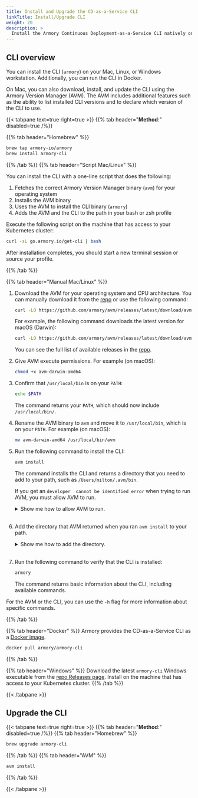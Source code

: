 ```yaml
---
title: Install and Upgrade the CD-as-a-Service CLI
linkTitle: Install/Upgrade CLI
weight: 20
description: >
  Install the Armory Continuous Deployment-as-a-Service CLI natively on Linux or Mac or use a Docker image. 
---
```


## CLI overview

You can install the CLI (`armory`) on your Mac, Linux, or Windows workstation. Additionally, you can run the CLI in Docker. 

On Mac, you can also download, install, and update the CLI using the Armory Version Manager (AVM). The AVM includes additional features such as the ability to list installed CLI versions and to declare which version of the CLI to use.



{{< tabpane text=true right=true >}}
{{% tab header="**Method**:" disabled=true /%}}

{{% tab header="Homebrew" %}}
```bash
brew tap armory-io/armory
brew install armory-cli
```
{{% /tab %}}
{{% tab header="Script Mac/Linux" %}}

You can install the CLI with a one-line script that does the following:

1. Fetches the correct Armory Version Manager binary (`avm`) for your operating system
1. Installs the AVM binary
1. Uses the AVM to install the CLI binary (`armory`)
1. Adds the AVM and the CLI to the path in your bash or zsh profile

Execute the following script on the machine that has access to your Kubernetes cluster:

```bash
curl -sL go.armory.io/get-cli | bash
```

After installation completes, you should start a new terminal session or source your profile.

{{% /tab %}}


{{% tab header="Manual Mac/Linux" %}}
1. Download the AVM for your operating system and CPU architecture. You can manually download it from the [repo](https://github.com/armory/avm/releases/) or use the following command:

   ```bash
   curl -LO https://github.com/armory/avm/releases/latest/download/avm-<os>-<architecture>
   ```

   For example, the following command downloads the latest version for macOS (Darwin):

   ```bash
   curl -LO https://github.com/armory/avm/releases/latest/download/avm-darwin-amd64
   ```

   You can see the full list of available releases in the [repo](https://github.com/armory/avm/releases/).
2. Give AVM execute permissions. For example (on macOS):

   ```bash
   chmod +x avm-darwin-amd64
   ```

4. Confirm that `/usr/local/bin` is on your `PATH`:

   ```bash
   echo $PATH
   ```
   The command returns your `PATH`, which should now include `/usr/local/bin/`.

5. Rename the AVM binary to `avm` and move it to `/usr/local/bin`, which is on your `PATH`. For example (on macOS):

   ```bash
   mv avm-darwin-amd64 /usr/local/bin/avm
   ```

6. Run the following command to install the CLI:

   ```bash
   avm install
   ```

   The command installs the CLI and returns a directory that you need to add to your path, such as `/Users/milton/.avm/bin`.

   If you get an `developer  cannot be identified error` when trying to run AVM, you must allow AVM to run.

   <details><summary>Show me how to allow AVM to run.</summary>

   On macOS, go to **System Preferences > Security & Privacy > General** and click **Allow Anyway**.

   For more information, see the macOS documentation about [how to open a Mac app from an unidentified developer](https://support.apple.com/guide/mac-help/open-a-mac-app-from-an-unidentified-developer-mh40616/mac).

   </details></br>

7. Add the directory that AVM returned when you ran `avm install` to your path.

   <details><summary>Show me how to add the directory.</summary>

   You can either add the path directly to `/etc/paths` or add it to your shell profile. The following steps describe how to add it to your shell profile:
   1. Edit the resource file for your shell, such as `.bashrc`, `.bash_profile`, or .`zshrc`. For example:

      ```bash
      vi ~/.bashrc
      ```

    1. In the file, find the line for the `PATH` that your resource file exports. They follow the format `export PATH=$HOME/bin:/usr/local/bin:$PATH`.
    2. Insert the path provided by AVM (such as `/Users/brianle/.avm/bin`) before the ending `$PATH`. The line should look similar to this:

       ```bash
       export PATH=$HOME/bin:/usr/local/bin::/Users/milton/.avm/bin:$PATH
       ```

    3. Save the file.
    4. Reload your terminal, open a new session, or `source` your terminal profile file (for example, `source .bash_profile`).

   </details></br>

8. Run the following command to verify that the CLI is installed:

   ```bash
   armory
   ```

   The command returns basic information about the  CLI, including available commands.

For the AVM or the CLI, you can use the `-h` flag for more information about specific commands.

{{% /tab %}}

{{% tab header="Docker" %}}
Armory provides the CD-as-a-Service CLI as a [Docker image](https://hub.docker.com/r/armory/armory-cli).

```bash
docker pull armory/armory-cli
```
{{% /tab %}}

{{% tab header="Windows" %}}
Download the latest `armory-cli` Windows executable from the [repo Releases page](https://github.com/armory-io/armory-cli/releases). Install on the machine that has access to your Kubernetes cluster.
{{% /tab %}}

{{< /tabpane >}}


## Upgrade the CLI

{{< tabpane text=true right=true >}}
{{% tab header="**Method**:" disabled=true /%}}
{{% tab header="Homebrew" %}}
```bash
brew upgrade armory-cli
```
{{% /tab %}}
{{% tab header="AVM" %}}
```bash
avm install
```
{{% /tab %}}

{{< /tabpane >}}